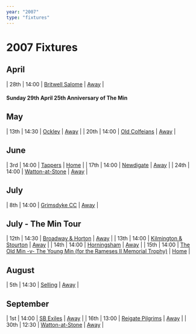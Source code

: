 ```yaml
---
year: "2007"
type: "fixtures"
---
```


# 2007 Fixtures

## April

| 28th | 14:00 | [Britwell Salome](2007-britwell-salome.md) | [Away]() |

#### Sunday 29th April 25th Anniversary of The Min

## May

| 13th | 14:30 | [Ockley](2007-ockley.md) | [Away]() |
| 20th | 14:00 | [Old Colfeians](2007-old-colfeians.md) | [Away]() |

## June

| 3rd | 14:00 | [Tappers](2007-tappers.md) | [Home]() |
| 17th | 14:00 | [Newdigate](2007-newdigate.md) | [Away](https://goo.gl/maps/kQnkUfc3MdtqLyvd8) |
| 24th | 14:00 | [Watton-at-Stone](2007-watton-at-stone.md) | [Away]() |

## July

| 8th | 14:00 | [Grimsdyke CC](2007-grimsdyke-cc.md) | [Away]() |
 
## July - The Min Tour

| 12th | 14:30 | [Broadway & Horton](2007-broadwa-and-horton.md) | [Away]() |
| 13th | 14:00 | [Kilmington & Stourton](2007-kilmington-and-stourton.md) | [Away]() |
| 14th | 14:00 | [Horningsham](2007-horningsham.md) | [Away]() |
| 15th | 14:00 | [The Old Min -v- The Young Min (for the Rameses II Memorial Trophy)](2007-the-old-min-the-young-min.md) | [Home]() |

## August

| 5th | 14:30 | [Selling](2007-selling.md) | [Away]() |

## September

| 1st | 14:00 | [SB Exiles](2007-sb-exiles.md) | [Away]() |
| 16th | 13:00 | [Reigate Pilgrims](2007-reigate-pilgrims.md) | [Away]() |
| 30th | 12:30 | [Watton-at-Stone](2007-watton-at-stone-2.md) | [Away]() |